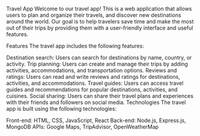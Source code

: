 Travel App
Welcome to our travel app! This is a web application that allows users to plan and organize their travels, and discover new destinations around the world. Our goal is to help travelers save time and make the most out of their trips by providing them with a user-friendly interface and useful features.

Features
The travel app includes the following features:

Destination search: Users can search for destinations by name, country, or activity.
Trip planning: Users can create and manage their trips by adding activities, accommodations, and transportation options.
Reviews and ratings: Users can read and write reviews and ratings for destinations, activities, and accommodations.
Travel guides: Users can access travel guides and recommendations for popular destinations, activities, and cuisines.
Social sharing: Users can share their travel plans and experiences with their friends and followers on social media.
Technologies
The travel app is built using the following technologies:

Front-end: HTML, CSS, JavaScript, React
Back-end: Node.js, Express.js, MongoDB
APIs: Google Maps, TripAdvisor, OpenWeatherMap
